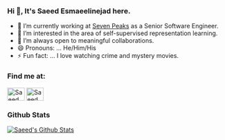 ### Hi 👋, It's Saeed Esmaeelinejad here.

- 🔭  I’m currently working at [Seven Peaks](https://sevenpeakssoftware.com/) as a Senior Software Engineer.
- 🌱  I’m interested in the area of self-supervised representation learning.
- 👯  I’m always open to meaningful collaborations.
- 😄 Pronouns: ... He/Him/His
- ⚡ Fun fact: ... I love watching crime and mystery movies.

### Find me at:
<a href="https://www.linkedin.com/in/saeed-esmaeelinejad/" target="blank"><img align="center" src="https://raw.githubusercontent.com/rahuldkjain/github-profile-readme-generator/master/src/images/icons/Social/linked-in-alt.svg" alt="Saeed Esmaeelinejad" height="30" width="40" /></a>
<a href="https://stackoverflow.com/users/6023173/saeed-esmaeelinejad" target="blank"><img align="center" src="https://upload.wikimedia.org/wikipedia/commons/thumb/e/ef/Stack_Overflow_icon.svg/768px-Stack_Overflow_icon.svg.png" alt="Saeed Esmaeelinejad" height="30" width="40" /></a>

### Github Stats

[![Saeed's Github Stats](https://github-readme-stats.vercel.app/api?username=SaeedEsmaeelinejad&count_private=true&theme=default&show_icons=true)](https://github.com/SaeedEsmaeelinejad)
